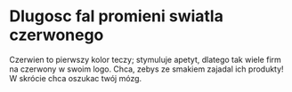 # Dlugosc fal promieni swiatla czerwonego

Czerwien to pierwszy kolor teczy; stymuluje apetyt, dlatego tak wiele firm na
czerwony w swoim logo. Chca, zebys ze smakiem zajadal ich produkty! W skrócie
chca oszukac twój mózg.
